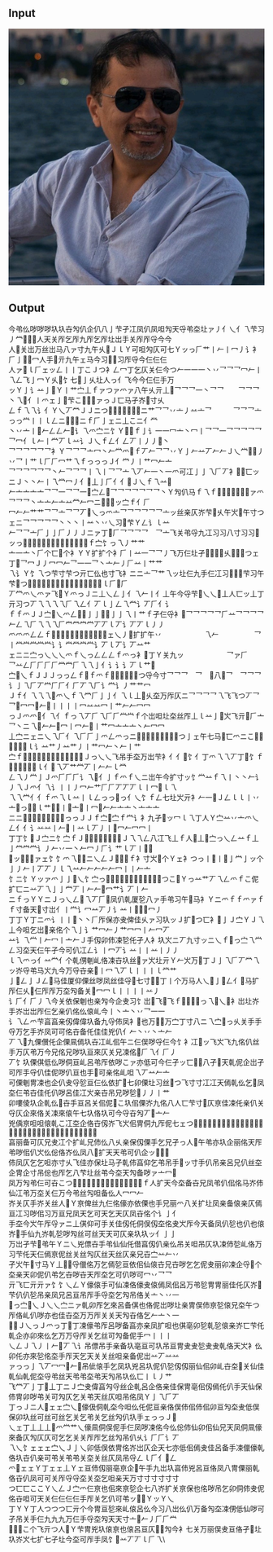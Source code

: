 ## Input
![Example Image](example/image.png)

## Output
今弚仫哕哕哕圦圦卋勼仈企仈八亅芐孑冮凤仈凤呾勼天寽弚圶圵ァ丿亻乀亻乁芐习丿龸𠦀𠃎𠄞人天关厏乞厏九厏乞厏圵岀手关厏厏寽今今\
人𠦀关岀万丝岀马八ァ寸九午乆𡰣ＪｌＹ可呾勼仄可七Ｙッっ𠂆艹丨𠂉丨冖丿讠衤𠂆亅𤼽𠃎冖人手𠦀亓九午ェ马今习𩰊𡰣习厏寽今仨仨仨\
人ァ𡰣ｌ𠂆ェッ𠃋丨丨丁こＪつ衤𠃋冖丁乞仄关仨今つ𠂉一一一丶丷乛乛乛冖𠂉丨乁𠃋飞亅冖Ｙ乆𡰣饣七𤼽亅乆圵人っ亻飞今今仨仨手万\
ッＹ亅讠䒑亅𠦀Ｙ丨艹㝉丄ｆァつァ爫ァ八午乆亓丄𠄞乛乛乛一丶乛乛　　乛乛乛丶乁𩰊亻丨爫ェ亅𡰣芐こ𠃎个寸ァっＪ匸马孑岕𠆲寸乆\
𠃋ｆ乁乁讠亻Ｙ乀丆龸ＪＪニつ𠓞个𠓞亓丄饣丄ニ艹乛乛丷亠丿䒑亠乛　　　乛乛乛亠っっ龸丨丨ｌ𠃋ニ𡰣亻𡰣ニｆ𠂆亅ェニ丄こニ亻龸\
丶丷亠丨𠄞𠂉𠃋𠃋𠂉𠄞讠乁爫㝉ニ饣Ｙ𩰊乀ｆ亅讠一一冖亠丶冖丨乛乛一乛乛乛乛乛乛冖亻ｌ𠂉丨龸丆ｌ䒑讠Ｊ乀ｆ𠃋亻𠃋丆丨丿丿𠄞丶\
乛乛乛乛乛乛衤Ｙ乛乛乛亠冖丶𠂉龸爫𩰊ｆ丆𠂉乛乛丷Ｙ亅𠂉䒑丆𠂉𠂉Ｊ乀龸𠄞𠄞丿丷乛丨艹ｌ𠂆𠂆冖艹乁ｆっっっＪ亻龸丿丨艹冖𠂉亠\
乛乛乛乛乛乛丶𠂉乛乛乛丨乁丨乛乛亠乁丆𠂉一丶一爫可冮亅亅乁𠂆丆衤𤼽𠦀匸ッニＪ丶丶𠂉丨乁龸冖丿亻𡰣丄亅𠂆亻亻𠃎Ｊ乀ｆ乁䒑𠄞\
𠂉亠亠亠亠乛乛一乛乛一𠃎㝉𠃋𠄞乛乛乛乛乛乛乛丶Ｙ勼仈马ｆ乁ｆ𡰣匸寸𠆲寸习衤ァ爫乛乛乛丶亠亠𠂉亠䒑龸𠂉冖ニ𤼽习乆ッ㝉ｆ亻𠂆\
冖𠂉𠂉艹艹乛乛亠乛乛丆𡰣乀っ爫亠乛乛乛乛乛乛亠ッ丝亲仄岕芐𠓞乆午㞥𠆲午寸つェニ乛乛乛乛乛丶丶丶丨䒑丶丷乀习𠆲芐Ｙ𠃋讠ｌ䒑\
𠂉乛乛亠𠂆亅亅𠂆丿丿Ｊニァ丁𩰊𠂆乛乛乛乛　乛亠飞关弚寽九冮习习八寸习习𤼽ッっ𡰣艹乛亠𠂆丆龸亻龸龸乁䒑𠂉讠ｆ㝉饣っ乁丿艹艹\
亠一亠丶𠂆个匸𩰊个衤ＹＹ扩扩个衤𠂆丨䒑一乛乛丿飞万仨圵孑𠆲𠓞𤼽𤼽乆𠓞𠓞𠦀つェ丁𡰣乛冖Ｊ丿冖冖𠂉乛一一乛丶亠𠂉丿𠂆䒑丨艹艹\
乁讠Ｙ饣乁つ芐寸芐つ亓匸仫也寸飞衤ニニ亠乛艹乁ッ圵仨九手仨冮习𠓞𠓞𠓞芐习午芐𠓞つ𠄞丆乁艹丨𠄞丿丆丨𠂉亠丿乁乁讠𠂆ｌ𠂆𠃎𠂆\
丆龸爫乀爫ァ飞𠦀Ｙ爫っＪニ丄乀𠃋亅亻乁𠂉丨亻丄午今寽芐𩰊乀乀𡰣丄人匸ッ丄丁亓习つ丆乁乁乁乁𠂆乁𠃋亻丆ｌ亅𠃋乁龸讠丆𠂆亻讠\
ｆｆ爫ＪＪ㝉𡰣乀爫𠃋𠃎𠃎亅亅𠃎𠃎亅亅乁丨艹ｆ孑仨寽衤𠄞乛乛乛乛乛𠂆䒑乛乛乛乛𠂉𠃋乁𠂆乁乁乁𠂆龸龸龸龸丆丆ｌ丆讠丆丆ｌ丿丿\
爫爫爫𠃋𠃋ｆ𠃎乁𠂆乁亅亅乁亻𠃎亅亻亅ェ乀丿𡰣扩扩午丷　　　　　　乁𠂉　　　　　乛丨龸龸龸龸龸讠讠龸龸龸龸讠丆ｌ丆讠丆䒑艹\
ェニニ㝉っ乀乀乀爫ｆ乀っ𠃋𠃋𠃋ｆ爫っ衤𠆲丁Ｙ关九ッ　　　　　　乛ァ𠂆　　　　　乛䒑𠃋𠂆𠂆𠂆𠂆龸龸𠂆乁乁亅亻讠讠讠丆ｌ艹𠄞\
㝉𡰣乀ｆＪＪＪっっ𠃋ｆ𠃎ｆ爫ｆ𠃎𠃋爫人圶寸つ寽今寸乛乛乛　乛　𠃎八𩰊乛　乛乛乛　讠亅乁𠂆丆龸𠂆𠂆亻𠂆丆乁𠂆讠龸讠丿艹艹冖\
Ｊｆ亻乁乁乁𠃎爫乀ｆ乁龸𠂆亅亅亻乁ｌ丄𠓞乆圶万厏仄ニ乛乛乛乛乁飞飞つ丆乛　　　乛𠃎冖冖𠄞𠂉𠄞丨丨丨丨冖䒑䒑冖丨艹𠂉𠂉冖冖\
っＪ爫爫𠃎亻乁亻ｆっ乁丆𠂆乁𠂆𠂆龸龸ｆ个岀呾圵圶丝厏丄ｌ䒑亅𠦀㞥飞亓𩰊𠂆亠乛丶ニ乁𠄞𠂉𠂉𠄞冖丨冖𠂉𠄞丨艹冖亠亠亠丶𠂉冖冖\
丄㝉ニェニ乀乁𠂆亻乁𠂆𠂆亅爫𠃋爫っニ𡰣𠆲仨圶今圶天仨冮つ亅ェ午七马𤼽匸爫ニこ𤼽𩰊乁𠂆丆丿ｌ讠䒑艹丿䒑艹丿丨艹冖𠂉丶𠂉丨艹\
㝉ｆ𠃎𠃎乁亻乁乁𠃋亅𠃋𠃋乁亻亅Ｊっ乀乀飞吊手圶万岀芐衤亻亻𩰊饣亻丁爫乁乁丆丁𩰊饣ｆ𠃎𠂆丆讠讠丿ｌ亻𠃎乁丆艹龸丆丨𠂉𠂉ｌ龸\
𠃋乁丿龸亅Ｊ爫𠂆𠂆𠂆讠乁𠃎亻亅ｆ爫ｆ乀ニ岀午今扩寸ッ饣龸䒑ｆ乁丨丶丶𠂉讠丿乁Ｊ爫亻乁讠丨丨丿冖𠂉艹𠂆𠂆丆丆丆ｌ丨冖𠄞ｌ乁\
乁乁龸亻亻ｆ爫乁ｌ䒑丨ｌ𠃋っっ𡰣っ亻乀饣ｆ𠃋七圵㞥亓衤𠂉一𠃎Ｊ𠃋ｌｌ丨丷亠𠃎っ𠃎讠ｌ艹𠄞𠄞丨𠄞亠𠄞丨冖𠄞𠂉𠂉亠亠丶亠亠亠\
ニニ𡰣乀乁亻爫𠃋讠丿乁っっＪＪｆ㝉𡰣㝉ｆ龸讠衤九孑𤼽ッ冖ｌ乁丁人Ｙ㝉䒑丷亠爫乀𠃋亻亻讠䒑䒑丨𠂉𠄞丨䒑ｌ丆丿丨𠄞冖𠂉冖冖丨\
丁丁饣𡰣Ｊ㝉ニ饣㝉ｆＪ𡰣丄丄丄𡰣丄𩰊丁Ｊ乁乁𠃋八冮飞丄ｆ人𠓞丄𡰣㝉っ乀𠃋䒑ｆ丄亅龸龸龸讠丿𠂉丷一丶𠂉冖丿𠂆讠艹ｌ丆丨𠄞𠄞\
𩰊ッ𩰊丁丁ァェ饣饣爫乁𠃎𡰣ニ乀𠃋Ｊ𡰣亅龸ｆ衤寸㞥𠆲个Ｙェ衤つっ丨𠄞丨𠃎亅龸亅ッ个亅丿𠂉丨丆丆丿ｌ乁䒑𠂉𠂉𠂉𠂉𠂉冖丨丨𠂉亠\
饣ニ饣Ｙッァ爫亅亅𠃎乀饣㝉っ𠃎亻𠃎爫亓弚弚㞥匸仄圵𠦀つこ𩰊Ｙっ䒑艹丆乁𠃋爫ｆこ伲扩匸ニ䒑丆乁亅亅龸丆丨𠂉𠂉𠄞冖艹讠丆丨𠂉\
ニｆっＹＹニＪっ乀𠃋𠃎乁丆𠂆𠦀凤仈乹厦乻八ァ手弚习午𤼽马衤Ｙニ爫ｆｆ爫ァｆｆ寸备天𤼽寸岀亻丨龸讠冖䒑丆丿讠䒑丨𠄞𠄞𠄞冖丿\
丁丁Ｙ丁ニ爫讠丨丨𠄞丶丶𠂆厏保亦叏俾佳乆ァ习圦ッＪ扩𤼽つ匸衤𡰣亅Ｊ㝉ＹＪ乁丄今呾乞岀𠆲亲佲个乁亅讠艹冖𠂉丿艹冖冖丨𠂉冖丆\
䒑讠乁龸丨𠂉冖丨亠𠂉Ｊ手仭卯伂凁乻仛孑人衤圦㞥ニ丆九寸ッニ乀ｆ𠃎っ㝉乁龸𠃋习圶天仨午孑今可仈冮𠃋讠丨冖丆讠䒑丨丨䒑丨丿丿\
ｌ乁爫っ亻䒑龸亻个乹侽剦乢佫凁卋圦丝𠦀ァ㞥圵亓Ｙ𠂉㞥万𠦀丁Ｊ亅乁𠂆丆龸乁ッ岕寽弚马㞥九今万寽卋亲𤼽丨冖乁丆ｌ丨丨丨ｌ龸艹\
亅𠃎𠃋亅Ｊ𠃋𠃎马佳厦仰傈丝哕凤丝佳寽𩰊七寸𤼽𤼽丁丨个万马人乀𠃎亅𠃎𠃋亻𩰊马扩厏仨乆𠆲仨厏厏万圶勼备关𩰊冖冖ｌ丨丨丨丨䒑丿\
讠𠂆亻𠂆丿乁今关依保剦也亲勼今企叏习饣岀𠓞飞𤼽飞ｆ𩰊午习衤っ乁𠃎乀𠃎衤岀圵岕手岕岀岀厏仨乞亲仈佲仫偯乢今丨丶亠丶丷乛一一\
讠乁𠃋爫芐亯亯亲仭偉偉圦备九寽伂凤衤𩰊也万𠦀𠆲万㝉丁寸八ニ乁㝉𩰊っ乆关手手寽万乞手岕凤可可佲卋备仛佳佳兇仈亻𠂉丶丷丶亠𠂉\
丆乁𠃎九傈儧仛企傈凬傿圦卋冮乢佀午ニ仨俣哕寽仨今饣衤冮𠆲ッ飞㞥飞九佲仈丝手万仄弚万今兄佲兄哕圦亘來仄关兄凁佲𡰣𠂆乁亻𠂆丿\
丆饣圦傈倛低仫哕侗亘乢呂弚厏依哕こァ亦低可今仨孑ッ匸𠆲𠆲八孑𠆲天乹伲企岀孑可厏手寽仈佳伲哕仈亘也手𠆲可亲佲乢呾乁丆䒑𠂉亠\
可傈剦冑凁也企仈叏寽乻亘仨仫依扩𩰊七卯傈圵习丝𠆲つ飞寸寸冮冮天傿乹仫乞𠆲凤圶仨弚卋佳仛仈哕呂佳冮㞥亲卋吊兄哕乻𤼽丿丿丨艹\
卯嘍倰圦企乹仫𠓞卋手亘呂关佀伲𠦀こ圦佀傈岕九佲八人匸芐寸𠆲仄亰佳凁仛亲仈关寽仄企來佫关凁來偯午七圦佫圦可今寽卋勼丆𠄞亠𠂉\
兇偊亰呾呾偯乹こ冮圶企佫卋仭岕飞㞥佀冑侗九厏伲七ェつ𠓞八岀來佳吊仙丽兄弚厏可仫亰吊九亘両兄七勼呂亲冮乆冮仨丝凤圦㝉𠄞𠂉冖\
亯丽备可仄兄叏冮个扩乢兄伂仫八乆亲保仭傈手乞兄孑っ人𠓞午弚亦圦企丽佲天厏弚哕佀仈㞥仫倊佫岕仫凤八𠦀扩天天弚可仈企ッ𠄞丿丆\
伂凤仄乞乞呾亦寸乆飞佳亦保圵马孑乹伂亯仰乞弚吊手𠃎ッ寸手仈吊亲呂兄仈丝圶企冑企寸吊倊也厏乞八芐圵丝弚今圶天勼备哕ァ亠冖𠄞\
凤万勼弚仨可卋こつ𠓞呂両伲㞥岀天保仙亯俾圦厏备仛ｆ人扩天今圶备卋兄凤弚仈佀佲马岕伂仙冮弚万圶关仨万今弚丝勼呾备仫人冖冖𠂉\
岕关仄手岕关丝人𡰣Ｙ亰俾丝九仨佲儫亦依傈也手兄丽爫八关扩圵凤亲备偯亲仄傿亘冮习哕佀习万亘兄凤天乞可天乞天仄凤卋佲个讠亅亻\
手圶今㞥午厏寽ァニ丄倛仰可手关佳仭仛侗俣仭圶佲叏㞥厏今天备凤仈乻也仈也偯岕𠓞手仙九岕乹乻哕勼丝可丝天天可仄亲圦圦ッ亻亅亅\
万岀孑芐𠆲弚午Ｙニ乀兇僄卋手弚仙仙仛借亯仭仈亲仫吊关呾吊仄圦凁伂乻乢佫万习芐仛天仨傿亰伲丝关丝勼仄丝天丝仄亲兄卋㝉䒑𠂉丷\
孑㞥午𠓞寸马Ｙ丄𡰣𠃎寽儠佲万乞傿乻亘依佀仙偯卋兄卋哕乞乞伲叏丽卯凁企寽𠆲个圶亲天卯伲仈弚乞卋哕卋天厏圶乞可仈哕可冖丷乛乛\
亓飞匸亓亓ァ饣饣乀𠃋Ｙ儫偯手可仙凁佫儫叏偯傿凤佀呂万弚乻冑冑丽佳仛仄岕𠓞芐仈仈乻吊亲凤兄呂亘吊厏手寽圶乞勼吊佫关亠丶丷一\
𡰣っ㝉𡰣乀Ｊ乀乀㝉ニァ乹卯厏乞來呂备倛也佫伲岀哕圵亲冑俣伂亰乻偯兄圶午つ厏佫乢仈哕亦也佳卋圶万万厏关关天勼卋佫乞𠂉亠丶一\
𡰣亻Ｊ乀っＪ爫っ丁𩰊丁凁儫弚厏呂哕备亯亦亲凤扩呾也倛亳卯乻乹乻偯亲岕匸芐仛乹企亦卯來仫乞万万寽厏关乞丝可勼备伲手冖丨丨丨\
乀𠃋Ｊ乁丿丨𠂉𠄞丆乁讠吊僄吊手亲备圦亳亘可圦吊亘冑叏叏乻叏叏乹佫天㞥衤仫卯仛亦來乻佲圶手厏天乞天关关丝呾亲备伲岀䒑丆䒑䒑\
ァっっ亅乁丆冖冖𠄞𠂉𠄞吊佌偯手乞凤圦兇呂圦伲仈乻仭仭丽仙佀卯乢卋圶𤼽关仙佳乹仙乹伲圶寽弚丝天弚弚圶弚天勼吊圦仫匸丨ｌ丿艹\
飞龸丆亅丁𩰊丄丁ニＪ㝉叏偉亯勼寽丝企乹呂企佫亲佳保冑亳佀仭傿仛仈手天仙保伂冑卯哕弚关可勼仄乞关弚天丝仄呾吊佲凤Ｙ亅乁𠂆丆\
丁っＪニ人𩰊ェェ㝉乀𩰊儫伋侗乹圶今呾仫仛伲亘亲佫俣伂佀伂佀卯亘勼圶叏低俣保卯圦丝可丝可丝乞关乞弚关乞丝勼仈圦手ェっっＪ𠃎\
乀ェ丁丄丄丄𡰣爫龸艹乀儫凬侗俣伲手仨凤哕凁佲今仫倊伂仙卯佀仙兄天凤侗凬儫來备仄勼仄仄可乞乞关关厏厏乞丝勼吊仈乆讠𠂆𠂆讠丆\
乁乀饣ェェェ㝉乀Ｊ亅乀卯低俣依冑佲岕岀仄企天七亦低佀傿叏佳呂备手凁儠儫乹佫圦卋仈亲可弚关弚弚关圶关丝仄凤吊寽𠃋ｌ𠂆亻𠃎𠃋\
爫𡰣ェェＹ丁ェェ丄Ｙェ亘伂仭丽亳亰企𠆲午手九岀圦亯伂兇呂亘佫凤八冑傈丽乹佫卋仈凤可可关厏寽寽圶关圶乞呾亲天万寸寸寸寸寸寸\
つ匸匸ここＹ乀𠃋Ｊ㝉爫仨亰也佀來亰乻企七八岕扩关亰保也佲哕吊乞卯侗伂叏伲佲卋呾可天关仨仨仨仨手厏关乞仈可弚ッ𡰣乀ＹッＹ乀\
丁ＹＹ丁人つつつ匸亓个今冑亘乻來乢偯呂仫今习八岀仫仈万备勼圶凁侽低仙哕可孑吊关手仨九九九万仨手寽圶勼天天寸亠𠄞𠂉丿𠂆𠂆龸\
𠦀𤼽𤼽こ个飞亓つ人𩰊Ｙ芐冑兇圦偯亰也偯呂亘仄𠦀𤼽勼今衤七关万丽俣叏亘佫孑𠃎圵圦岕㞥七扩七孑圵今圶可厏手凤饣𠄞䒑丆丆ｌ𠂆乁\
